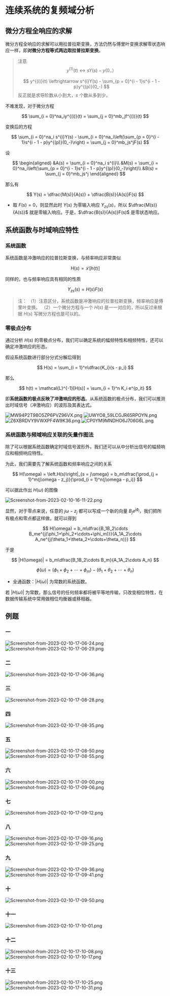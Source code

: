 # 连续系统的复频域分析

## 微分方程全响应的求解

微分方程全响应的求解可以用拉普拉斯变换，方法仍然与傅里叶变换求解零状态响应一样，即**对微分方程等式两边取拉普拉斯变换**。

> 注意
> $$
y^{(1)}(t) \leftrightarrow sY(s) - y(0_-）
$$
>
> $$
y^{(i)}(t) \leftrightarrow s^{i}Y(s) - \sum_{p = 0}^{i - 1}s^{i - 1 - p}y^{(p)}(0_-)
$$
> 反正就是求导阶数从小到大，$s$ 个数从多到少。

不难发现，对于微分方程

$$
\sum_{i = 0}^na_iy^{(i)}(t) = \sum_{j = 0}^mb_jf^{(i)}(t)
$$

变换后的方程

$$
\sum_{i = 0}^na_i s^{i}Y(s) - \sum_{i = 0}^na_i\left(\sum_{p = 0}^{i - 1}s^{i - 1 - p}y^{(p)}(0_-)\right) = \sum_{j = 0}^mb_js^jF(s)
$$

设

$$
\begin{aligned}
&A(s) = \sum_{i = 0}^na_i s^{i}\\
&M(s) = \sum_{i = 0}^na_i\left(\sum_{p = 0}^{i - 1}s^{i - 1 - p}y^{(p)}(0_-)\right)\\
&B(s) = \sum_{j = 0}^mb_js^j
\end{aligned}
$$

那么有

$$
Y(s) = \dfrac{M(s)}{A(s)} + \dfrac{B(s)}{A(s)}F(s)
$$

- 取 $F(s) = 0$，则显然此时 $Y(s)$ 为零输入响应 $Y_{zs}(s)$，所以 $\dfrac{M(s)}{A(s)}$ 就是零输入响应。于是，$\dfrac{B(s)}{A(s)}F(s)$ 是零状态响应。

## 系统函数与时域响应特性

### 系统函数

系统函数是冲激响应的拉普拉斯变换，与频率响应非常类似

$$
H(s) = \mathcal{L}[h(t)]
$$

同样的，也与频率响应具有相同的性质

$$
Y_{zs}(s) = H(s)F(s)
$$

> 注：
> （1）注意区分，系统函数是冲激响应的拉普拉斯变换，频率响应是傅里叶变换。
> （2）一个微分方程与一个 $H(s)$ 是一一对应的，所以反过来根据 $H(s)$ 写微分方程也是可以的。

### 零极点分布

通过分析 $H(s)$ 的零极点分布，我们可以确定系统的幅频特性和相频特性，还可以确定冲激响应的形态。

假设系统函数进行部分分式分解后得到

$$
H(s) = \sum_{i = 1}^n\dfrac{K_i}{s - p_i}
$$

那么

$$
h(t) = \mathcal{L}^{-1}[H(s)] = \sum_{i = 1}^n K_i e^{p_it}
$$

即**系统函数的极点反映了冲激响应的形态**。从系统函数的极点分布，我们可以推测出时域信号（冲激响应）的波形及其表达式。

![MW94P2T98O5ZP6PVZ96VX.png](http://image.tjzfile.xyz/images/2023/02/10/MW94P2T98O5ZP6PVZ96VX.png)
![UWYO8_59LCGJR65RPOYN.png](http://image.tjzfile.xyz/images/2023/02/10/UWYO8_59LCGJR65RPOYN.png)
![Z6XBRDVY9VWXPF4W9K36.png](http://image.tjzfile.xyz/images/2023/02/10/Z6XBRDVY9VWXPF4W9K36.png)
![CP0YM9MNDHO6J706G6L.png](http://image.tjzfile.xyz/images/2023/02/10/CP0YM9MNDHO6J706G6L.png)

### 系统函数与频域响应关联的矢量作图法

除了可以根据系统函数确定时域信号波形外，我们还可以从中分析出信号的幅频响应和相频响应特性。

为此，我们需要先了解系统函数和频率响应之间的关系

$$
H(\omega) = \left.H(s)\right|_{s = j\omega} = b_m\dfrac{\prod_{j = 1}^m(j\omega - z_j)}{\prod_{i = 1}^n(j\omega - p_i)}
$$

可以据此作出 $H(\omega)$ 的图像

![Screenshot-from-2023-02-10-16-11-22.png](http://image.tjzfile.xyz/images/2023/02/10/Screenshot-from-2023-02-10-16-11-22.png)

显然，对于零点来说，任意的 $j\omega - z_j$ 都可以写成一个新的向量 $B_je^{j\phi_j}$，我们把所有极点和零点都这样做，就可以得到

$$
H(\omega) = b_m\dfrac{B_1B_2\cdots B_me^{j(\phi_1+\phi_2+\cdots+\phi_m)}}{A_1A_2\cdots A_ne^{j(\theta_1+\theta_2+\cdots+\theta_n)}}
$$

于是

$$
|H(\omega)| = b_m\dfrac{B_1B_2\cdots B_m}{A_1A_2\cdots A_n}
$$

$$
\phi(\omega) = (\phi_1+\phi_2+\cdots+\phi_m) - (\theta_1+\theta_2+\cdots+\theta_n)
$$

- 全通函数：$|H(\omega)|$ 为常数的系统函数。

若 $|H(\omega)|$ 为常数，那么信号的任何频率都将被平等地传输，只改变相位特性，在数据传输系统中常用做相位均衡器或移相器。

## 例题

### 一

![Screenshot-from-2023-02-10-17-06-24.png](http://image.tjzfile.xyz/images/2023/02/10/Screenshot-from-2023-02-10-17-06-24.png)
![Screenshot-from-2023-02-10-17-06-29.png](http://image.tjzfile.xyz/images/2023/02/10/Screenshot-from-2023-02-10-17-06-29.png)

### 二

![Screenshot-from-2023-02-10-17-06-36.png](http://image.tjzfile.xyz/images/2023/02/10/Screenshot-from-2023-02-10-17-06-36.png)

### 三

![Screenshot-from-2023-02-10-17-08-28.png](http://image.tjzfile.xyz/images/2023/02/10/Screenshot-from-2023-02-10-17-08-28.png)

### 四

![Screenshot-from-2023-02-10-17-08-35.png](http://image.tjzfile.xyz/images/2023/02/10/Screenshot-from-2023-02-10-17-08-35.png)

### 五

![Screenshot-from-2023-02-10-17-08-50.png](http://image.tjzfile.xyz/images/2023/02/10/Screenshot-from-2023-02-10-17-08-50.png)
![Screenshot-from-2023-02-10-17-08-55.png](http://image.tjzfile.xyz/images/2023/02/10/Screenshot-from-2023-02-10-17-08-55.png)

### 六

![Screenshot-from-2023-02-10-17-09-00.png](http://image.tjzfile.xyz/images/2023/02/10/Screenshot-from-2023-02-10-17-09-00.png)
![Screenshot-from-2023-02-10-17-09-06.png](http://image.tjzfile.xyz/images/2023/02/10/Screenshot-from-2023-02-10-17-09-06.png)

### 七

![Screenshot-from-2023-02-10-17-09-12.png](http://image.tjzfile.xyz/images/2023/02/10/Screenshot-from-2023-02-10-17-09-12.png)

### 八

![Screenshot-from-2023-02-10-17-09-16.png](http://image.tjzfile.xyz/images/2023/02/10/Screenshot-from-2023-02-10-17-09-16.png)
![Screenshot-from-2023-02-10-17-09-25.png](http://image.tjzfile.xyz/images/2023/02/10/Screenshot-from-2023-02-10-17-09-25.png)

### 九

![Screenshot-from-2023-02-10-17-09-36.png](http://image.tjzfile.xyz/images/2023/02/10/Screenshot-from-2023-02-10-17-09-36.png)
![Screenshot-from-2023-02-10-17-09-41.png](http://image.tjzfile.xyz/images/2023/02/10/Screenshot-from-2023-02-10-17-09-41.png)

### 十

![Screenshot-from-2023-02-10-17-09-50.png](http://image.tjzfile.xyz/images/2023/02/10/Screenshot-from-2023-02-10-17-09-50.png)

### 十一

![Screenshot-from-2023-02-10-17-10-01.png](http://image.tjzfile.xyz/images/2023/02/10/Screenshot-from-2023-02-10-17-10-01.png)

### 十二

![Screenshot-from-2023-02-10-17-10-08.png](http://image.tjzfile.xyz/images/2023/02/10/Screenshot-from-2023-02-10-17-10-08.png)
![Screenshot-from-2023-02-10-17-10-17.png](http://image.tjzfile.xyz/images/2023/02/10/Screenshot-from-2023-02-10-17-10-17.png)

### 十三

![Screenshot-from-2023-02-10-17-10-25.png](http://image.tjzfile.xyz/images/2023/02/10/Screenshot-from-2023-02-10-17-10-25.png)
![Screenshot-from-2023-02-10-17-10-31.png](http://image.tjzfile.xyz/images/2023/02/10/Screenshot-from-2023-02-10-17-10-31.png)
